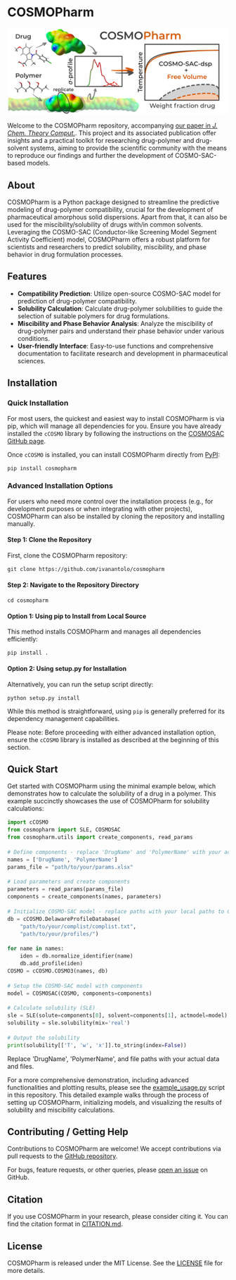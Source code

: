 # COSMOPharm

<p align="center">
  <img src=https://github.com/ivanantolo/cosmopharm/raw/main/TOC.png alt="TOC Figure" width="500"/>
</p>


Welcome to the COSMOPharm repository, accompanying [our paper in *J. Chem. Theory Comput.*](https://dx.doi.org/10.1021/acs.jctc.9b01016). This project and its associated publication offer insights and a practical toolkit for researching drug-polymer and drug-solvent systems, aiming to provide the scientific community with the means to reproduce our findings and further the development of COSMO-SAC-based models.

## About 

COSMOPharm is a Python package designed to streamline the predictive modeling of drug-polymer compatibility, crucial for the development of pharmaceutical amorphous solid dispersions. Apart from that, it can also be used for the miscibility/solubility of drugs with/in common solvents. Leveraging the COSMO-SAC (Conductor-like Screening Model Segment Activity Coefficient) model, COSMOPharm offers a robust platform for scientists and researchers to predict solubility, miscibility, and phase behavior in drug formulation processes.

## Features

- **Compatibility Prediction**: Utilize open-source COSMO-SAC model for prediction of drug-polymer compatibility.
- **Solubility Calculation**: Calculate drug-polymer solubilities to guide the selection of suitable polymers for drug formulations.
- **Miscibility and Phase Behavior Analysis**: Analyze the miscibility of drug-polymer pairs and understand their phase behavior under various conditions.
- **User-friendly Interface**: Easy-to-use functions and comprehensive documentation to facilitate research and development in pharmaceutical sciences.

## Installation

### Quick Installation
For most users, the quickest and easiest way to install COSMOPharm is via pip, which will manage all dependencies for you. Ensure you have already installed the `cCOSMO` library by following the instructions on the [COSMOSAC GitHub page](https://github.com/usnistgov/COSMOSAC).

Once `cCOSMO` is installed, you can install COSMOPharm directly from [PyPI](https://pypi.org/project/cosmopharm/):

```
pip install cosmopharm
```

### Advanced Installation Options

For users who need more control over the installation process (e.g., for development purposes or when integrating with other projects), COSMOPharm can also be installed by cloning the repository and installing manually. 

#### Step 1: Clone the Repository

First, clone the COSMOPharm repository:
```
git clone https://github.com/ivanantolo/cosmopharm
```

#### Step 2: Navigate to the Repository Directory

```
cd cosmopharm
```

#### Option 1: Using pip to Install from Local Source

This method installs COSMOPharm and manages all dependencies efficiently:

```
pip install .
```


#### Option 2: Using setup.py for Installation

Alternatively, you can run the setup script directly:

```
python setup.py install
```

While this method is straightforward, using `pip` is generally preferred for its dependency management capabilities.

Please note: Before proceeding with either advanced installation option, ensure the `cCOSMO` library is installed as described at the beginning of this section.

## Quick Start

Get started with COSMOPharm using the minimal example below, which demonstrates how to calculate the solubility of a drug in a polymer. This example succinctly showcases the use of COSMOPharm for solubility calculations:


```python
import cCOSMO
from cosmopharm import SLE, COSMOSAC
from cosmopharm.utils import create_components, read_params

# Define components - replace 'DrugName' and 'PolymerName' with your actual component names
names = ['DrugName', 'PolymerName']
params_file = "path/to/your/params.xlsx"

# Load parameters and create components
parameters = read_params(params_file)
components = create_components(names, parameters)

# Initialize COSMO-SAC model - replace paths with your local paths to COSMO profiles
db = cCOSMO.DelawareProfileDatabase(
    "path/to/your/complist/complist.txt",
    "path/to/your/profiles/")

for name in names:
    iden = db.normalize_identifier(name)
    db.add_profile(iden)
COSMO = cCOSMO.COSMO3(names, db)

# Setup the COSMO-SAC model with components
model = COSMOSAC(COSMO, components=components)

# Calculate solubility (SLE)
sle = SLE(solute=components[0], solvent=components[1], actmodel=model)
solubility = sle.solubility(mix='real')

# Output the solubility
print(solubility[['T', 'w', 'x']].to_string(index=False))
```
Replace 'DrugName', 'PolymerName', and file paths with your actual data and files.

For a more comprehensive demonstration, including advanced functionalities and plotting results, please see the [example_usage.py](https://github.com/ivanantolo/cosmopharm/blob/main/example_usage.py) script in this repository. This detailed example walks through the process of setting up COSMOPharm, initializing models, and visualizing the results of solubility and miscibility calculations.

## Contributing / Getting Help

Contributions to COSMOPharm are welcome! We accept contributions via pull requests to the [GitHub repository](https://github.com/ivanantolo/cosmopharm). 

For bugs, feature requests, or other queries, please [open an issue](https://github.com/ivanantolo/cosmopharm/issues) on GitHub.


## Citation

If you use COSMOPharm in your research, please consider citing it. You can find the citation format in [CITATION.md](https://github.com/ivanantolo/cosmopharm/CITATION.md).


## License

COSMOPharm is released under the MIT License. See the [LICENSE](https://github.com/ivanantolo/cosmopharm/LICENSE) file for more details.